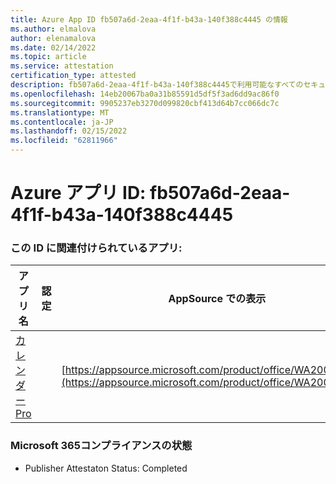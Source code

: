```yaml
---
title: Azure App ID fb507a6d-2eaa-4f1f-b43a-140f388c4445 の情報
ms.author: elmalova
author: elenamalova
ms.date: 02/14/2022
ms.topic: article
ms.service: attestation
certification_type: attested
description: fb507a6d-2eaa-4f1f-b43a-140f388c4445で利用可能なすべてのセキュリティおよびコンプライアンス情報。
ms.openlocfilehash: 14eb20067ba0a31b85591d5df5f3ad6dd9ac86f0
ms.sourcegitcommit: 9905237eb3270d099820cbf413d64b7cc066dc7c
ms.translationtype: MT
ms.contentlocale: ja-JP
ms.lasthandoff: 02/15/2022
ms.locfileid: "62811966"
---
```

# <a name="azure-app-id-fb507a6d-2eaa-4f1f-b43a-140f388c4445"></a>Azure アプリ ID: fb507a6d-2eaa-4f1f-b43a-140f388c4445


### <a name="apps-associated-with-this-id"></a>この ID に関連付けられているアプリ:
| **アプリ名** | **認定** | **AppSource での表示** |
|--------------|---------------|-----------------------|
| [カレンダー Pro](https://docs.microsoft.com/microsoft-365-app-certification/forward/WA200002152) |  | [https://appsource.microsoft.com/product/office/WA200002152](https://appsource.microsoft.com/product/office/WA200002152) |

### <a name="microsoft-365-app-compliance-status"></a>Microsoft 365コンプライアンスの状態
- Publisher Attestaton Status: Completed
